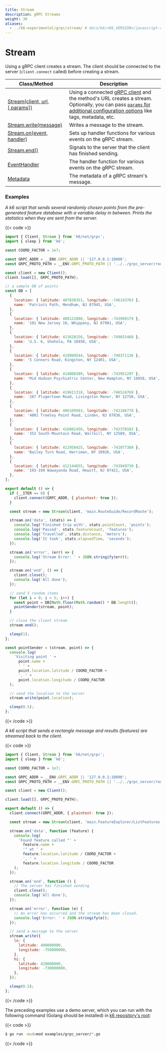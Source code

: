 ```yaml
---
title: Stream
description: gRPC Streams
weight: 30
aliases:
  - ../k6-experimental/grpc/stream/ # docs/k6/<K6_VERSION>/javascript-api/k6-experimental/grpc/stream/
---
```


# Stream

Using a gRPC client creates a stream. The client should be connected to the server (`client.connect` called) before creating a stream.

| Class/Method                                                                                                      | Description                                                                                                                                                                                                                                                                                                                       |
| ----------------------------------------------------------------------------------------------------------------- | --------------------------------------------------------------------------------------------------------------------------------------------------------------------------------------------------------------------------------------------------------------------------------------------------------------------------------- |
| [Stream(client, url, [,params])](https://grafana.com/docs/k6/<K6_VERSION>/javascript-api/k6-net-grpc/stream)      | Using a connected [gRPC client](https://grafana.com/docs/k6/<K6_VERSION>/javascript-api/k6-net-grpc/client) and the method's URL creates a stream. Optionally, you can pass [`params` for additional configuration options](https://grafana.com/docs/k6/<K6_VERSION>/javascript-api/k6-net-grpc/params) like tags, metadata, etc. |
| [Stream.write(message)](https://grafana.com/docs/k6/<K6_VERSION>/javascript-api/k6-net-grpc/stream/stream-write)  | Writes a message to the stream.                                                                                                                                                                                                                                                                                                   |
| [Stream.on(event, handler)](https://grafana.com/docs/k6/<K6_VERSION>/javascript-api/k6-net-grpc/stream/stream-on) | Sets up handler functions for various events on the gRPC stream.                                                                                                                                                                                                                                                                  |
| [Stream.end()](https://grafana.com/docs/k6/<K6_VERSION>/javascript-api/k6-net-grpc/stream/stream-end)             | Signals to the server that the client has finished sending.                                                                                                                                                                                                                                                                       |
| [EventHandler](https://grafana.com/docs/k6/<K6_VERSION>/javascript-api/k6-net-grpc/stream/event-handler)          | The handler function for various events on the gRPC stream.                                                                                                                                                                                                                                                                       |
| [Metadata](https://grafana.com/docs/k6/<K6_VERSION>/javascript-api/k6-net-grpc/stream/message-metadata)           | The metadata of a gRPC stream's message.                                                                                                                                                                                                                                                                                          |

### Examples

_A k6 script that sends several randomly chosen points from the pre-generated feature database with a variable delay in between. Prints the statistics when they are sent from the server._

{{< code >}}

```javascript
import { Client, Stream } from 'k6/net/grpc';
import { sleep } from 'k6';

const COORD_FACTOR = 1e7;

const GRPC_ADDR = __ENV.GRPC_ADDR || '127.0.0.1:10000';
const GRPC_PROTO_PATH = __ENV.GRPC_PROTO_PATH || '../../grpc_server/route_guide.proto';

const client = new Client();
client.load([], GRPC_PROTO_PATH);

// a sample DB of points
const DB = [
  {
    location: { latitude: 407838351, longitude: -746143763 },
    name: 'Patriots Path, Mendham, NJ 07945, USA',
  },
  {
    location: { latitude: 408122808, longitude: -743999179 },
    name: '101 New Jersey 10, Whippany, NJ 07981, USA',
  },
  {
    location: { latitude: 413628156, longitude: -749015468 },
    name: 'U.S. 6, Shohola, PA 18458, USA',
  },
  {
    location: { latitude: 419999544, longitude: -740371136 },
    name: '5 Conners Road, Kingston, NY 12401, USA',
  },
  {
    location: { latitude: 414008389, longitude: -743951297 },
    name: 'Mid Hudson Psychiatric Center, New Hampton, NY 10958, USA',
  },
  {
    location: { latitude: 419611318, longitude: -746524769 },
    name: '287 Flugertown Road, Livingston Manor, NY 12758, USA',
  },
  {
    location: { latitude: 406109563, longitude: -742186778 },
    name: '4001 Tremley Point Road, Linden, NJ 07036, USA',
  },
  {
    location: { latitude: 416802456, longitude: -742370183 },
    name: '352 South Mountain Road, Wallkill, NY 12589, USA',
  },
  {
    location: { latitude: 412950425, longitude: -741077389 },
    name: 'Bailey Turn Road, Harriman, NY 10926, USA',
  },
  {
    location: { latitude: 412144655, longitude: -743949739 },
    name: '193-199 Wawayanda Road, Hewitt, NJ 07421, USA',
  },
];

export default () => {
  if (__ITER == 0) {
    client.connect(GRPC_ADDR, { plaintext: true });
  }

  const stream = new Stream(client, 'main.RouteGuide/RecordRoute');

  stream.on('data', (stats) => {
    console.log('Finished trip with', stats.pointCount, 'points');
    console.log('Passed', stats.featureCount, 'features');
    console.log('Travelled', stats.distance, 'meters');
    console.log('It took', stats.elapsedTime, 'seconds');
  });

  stream.on('error', (err) => {
    console.log('Stream Error: ' + JSON.stringify(err));
  });

  stream.on('end', () => {
    client.close();
    console.log('All done');
  });

  // send 5 random items
  for (let i = 0; i < 5; i++) {
    const point = DB[Math.floor(Math.random() * DB.length)];
    pointSender(stream, point);
  }

  // close the client stream
  stream.end();

  sleep(1);
};

const pointSender = (stream, point) => {
  console.log(
    'Visiting point ' +
      point.name +
      ' ' +
      point.location.latitude / COORD_FACTOR +
      ', ' +
      point.location.longitude / COORD_FACTOR
  );

  // send the location to the server
  stream.write(point.location);

  sleep(0.5);
};
```

{{< /code >}}

_A k6 script that sends a rectangle message and results (features) are streamed back to the client._

{{< code >}}

```javascript
import { Client, Stream } from 'k6/net/grpc';
import { sleep } from 'k6';

const COORD_FACTOR = 1e7;

const GRPC_ADDR = __ENV.GRPC_ADDR || '127.0.0.1:10000';
const GRPC_PROTO_PATH = __ENV.GRPC_PROTO_PATH || '../../grpc_server/route_guide.proto';

const client = new Client();

client.load([], GRPC_PROTO_PATH);

export default () => {
  client.connect(GRPC_ADDR, { plaintext: true });

  const stream = new Stream(client, 'main.FeatureExplorer/ListFeatures', null);

  stream.on('data', function (feature) {
    console.log(
      'Found feature called "' +
        feature.name +
        '" at ' +
        feature.location.latitude / COORD_FACTOR +
        ', ' +
        feature.location.longitude / COORD_FACTOR
    );
  });

  stream.on('end', function () {
    // The server has finished sending
    client.close();
    console.log('All done');
  });

  stream.on('error', function (e) {
    // An error has occurred and the stream has been closed.
    console.log('Error: ' + JSON.stringify(e));
  });

  // send a message to the server
  stream.write({
    lo: {
      latitude: 400000000,
      longitude: -750000000,
    },
    hi: {
      latitude: 420000000,
      longitude: -730000000,
    },
  });

  sleep(0.5);
};
```

{{< /code >}}

The preceding examples use a demo server, which you can run with the following command (Golang should be installed) in [k6 repository's root](https://github.com/grafana/k6):

{{< code >}}

```bash
$ go run -mod=mod examples/grpc_server/*.go
```

{{< /code >}}
